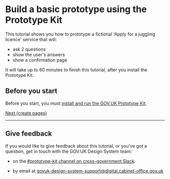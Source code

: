 # Build a basic prototype using the Prototype Kit

This tutorial shows you how to prototype a fictional 'Apply for a juggling licence' service that will:

- ask 2 questions
- show the user's answers
- show a confirmation page

It will take up to 60 minutes to finish this tutorial, after you install the Prototype Kit.

## Before you start
Before you start, you must [install and run the GOV.UK Prototype Kit](/docs/install/introduction).

[Next (create pages)](create-pages)


<hr>

## Give feedback
If you would like to give feedback about this tutorial, or you’ve got a question, get in touch with the GOV.UK Design System team:

- on the <a class="govuk-link" href="https://ukgovernmentdigital.slack.com/app_redirect?channel=prototype-kit" data-hsupport="slack">#prototype-kit channel on cross-government Slack</a>.

- by email at <a class="govuk-link" href="mailto:govuk-design-system-support@digital.cabinet-office.gov.uk" data-hsupport="email">govuk-design-system-support@digital.cabinet-office.gov.uk</a>
